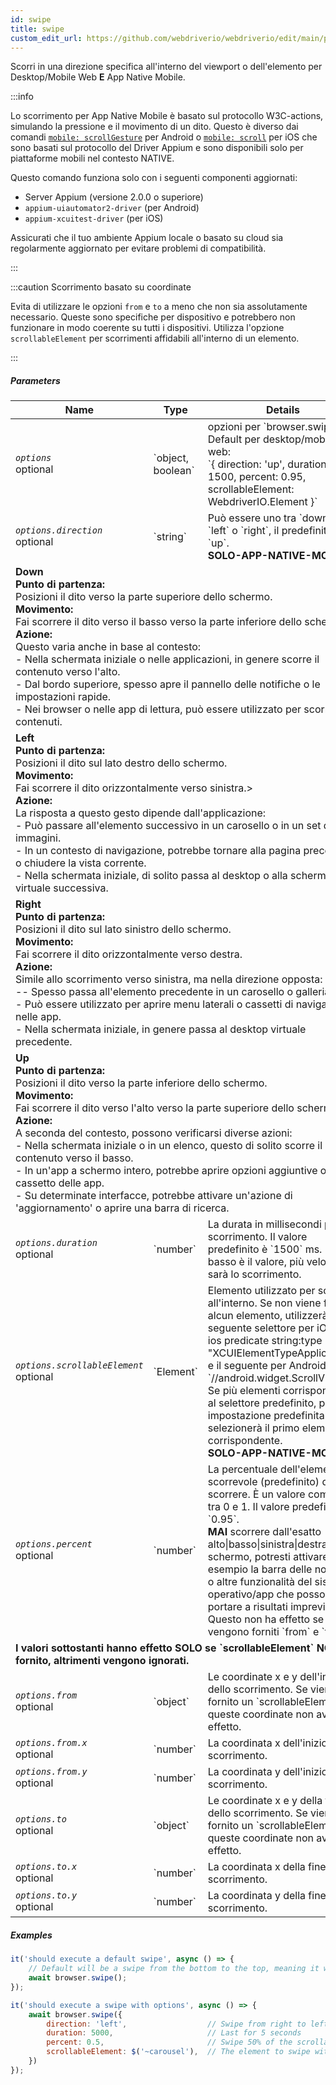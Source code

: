 ```yaml
---
id: swipe
title: swipe
custom_edit_url: https://github.com/webdriverio/webdriverio/edit/main/packages/webdriverio/src/commands/mobile/swipe.ts
---
```


Scorri in una direzione specifica all'interno del viewport o dell'elemento per Desktop/Mobile Web <strong>E</strong> App Native Mobile.

:::info

Lo scorrimento per App Native Mobile è basato sul protocollo W3C-actions, simulando la pressione e il movimento di un dito.
Questo è diverso dai comandi [`mobile: scrollGesture`](https://github.com/appium/appium-uiautomator2-driver/blob/master/docs/android-mobile-gestures.md#mobile-scrollgesture) per Android
o [`mobile: scroll`](https://appium.github.io/appium-xcuitest-driver/latest/reference/execute-methods/#mobile-scroll) per iOS che sono basati sul protocollo del Driver Appium e sono
disponibili solo per piattaforme mobili nel contesto NATIVE.

Questo comando funziona solo con i seguenti componenti aggiornati:
 - Server Appium (versione 2.0.0 o superiore)
 - `appium-uiautomator2-driver` (per Android)
 - `appium-xcuitest-driver` (per iOS)

Assicurati che il tuo ambiente Appium locale o basato su cloud sia regolarmente aggiornato per evitare problemi di compatibilità.

:::

:::caution Scorrimento basato su coordinate

Evita di utilizzare le opzioni `from` e `to` a meno che non sia assolutamente necessario. Queste sono specifiche per dispositivo e potrebbero non funzionare in modo coerente su tutti i dispositivi.
Utilizza l'opzione `scrollableElement` per scorrimenti affidabili all'interno di un elemento.

:::

##### Parameters

<table>
  <thead>
    <tr>
      <th>Name</th><th>Type</th><th>Details</th>
    </tr>
  </thead>
  <tbody>
    <tr>
      <td><code><var>options</var></code><br /><span className="label labelWarning">optional</span></td>
      <td>`object, boolean`</td>
      <td>opzioni per `browser.swipe()`. Default per desktop/mobile web: <br/> `{ direction: 'up', duration: 1500, percent: 0.95, scrollableElement: WebdriverIO.Element }`</td>
    </tr>
    <tr>
      <td><code><var>options.direction</var></code><br /><span className="label labelWarning">optional</span></td>
      <td>`string`</td>
      <td>Può essere uno tra `down`, `up`, `left` o `right`, il predefinito è `up`. <br /><strong>SOLO-APP-NATIVE-MOBILE</strong></td>
    </tr>
    <tr>
                      <td colspan="3"><strong>Down</strong><br /><strong>Punto di partenza:</strong><br/>Posizioni il dito verso la parte superiore dello schermo.<br/><strong>Movimento:</strong><br/>Fai scorrere il dito verso il basso verso la parte inferiore dello schermo.<br/><strong>Azione:</strong><br/>Questo varia anche in base al contesto:<br />- Nella schermata iniziale o nelle applicazioni, in genere scorre il contenuto verso l'alto.<br />- Dal bordo superiore, spesso apre il pannello delle notifiche o le impostazioni rapide.<br />- Nei browser o nelle app di lettura, può essere utilizzato per scorrere i contenuti.</td>
            </tr>
    <tr>
                      <td colspan="3"><strong>Left</strong><br /><strong>Punto di partenza:</strong><br/>Posizioni il dito sul lato destro dello schermo.<br/><strong>Movimento:</strong><br/>Fai scorrere il dito orizzontalmente verso sinistra.><br/><strong>Azione:</strong><br/>La risposta a questo gesto dipende dall'applicazione:<br />- Può passare all'elemento successivo in un carosello o in un set di immagini.<br />- In un contesto di navigazione, potrebbe tornare alla pagina precedente o chiudere la vista corrente.<br />- Nella schermata iniziale, di solito passa al desktop o alla schermata virtuale successiva.</td>
            </tr>
    <tr>
                      <td colspan="3"><strong>Right</strong><br /><strong>Punto di partenza:</strong><br/>Posizioni il dito sul lato sinistro dello schermo.<br/><strong>Movimento:</strong><br/>Fai scorrere il dito orizzontalmente verso destra.<br/><strong>Azione:</strong><br/>Simile allo scorrimento verso sinistra, ma nella direzione opposta:<br />-- Spesso passa all'elemento precedente in un carosello o galleria.<br />- Può essere utilizzato per aprire menu laterali o cassetti di navigazione nelle app.<br />- Nella schermata iniziale, in genere passa al desktop virtuale precedente.</td>
            </tr>
    <tr>
                      <td colspan="3"><strong>Up</strong><br /><strong>Punto di partenza:</strong><br/>Posizioni il dito verso la parte inferiore dello schermo.<br/><strong>Movimento:</strong><br/>Fai scorrere il dito verso l'alto verso la parte superiore dello schermo.><br/><strong>Azione:</strong><br/>A seconda del contesto, possono verificarsi diverse azioni:<br />- Nella schermata iniziale o in un elenco, questo di solito scorre il contenuto verso il basso.<br />- In un'app a schermo intero, potrebbe aprire opzioni aggiuntive o il cassetto delle app.<br />- Su determinate interfacce, potrebbe attivare un'azione di 'aggiornamento' o aprire una barra di ricerca.</td>
            </tr>
    <tr>
      <td><code><var>options.duration</var></code><br /><span className="label labelWarning">optional</span></td>
      <td>`number`</td>
      <td>La durata in millisecondi per lo scorrimento. Il valore predefinito è `1500` ms. Più basso è il valore, più veloce sarà lo scorrimento.</td>
    </tr>
    <tr>
      <td><code><var>options.scrollableElement</var></code><br /><span className="label labelWarning">optional</span></td>
      <td>`Element`</td>
      <td>Elemento utilizzato per scorrere all'interno. Se non viene fornito alcun elemento, utilizzerà il seguente selettore per iOS `-ios predicate string:type == "XCUIElementTypeApplication"` e il seguente per Android `//android.widget.ScrollView'`. Se più elementi corrispondono al selettore predefinito, per impostazione predefinita selezionerà il primo elemento corrispondente. <br /> <strong>SOLO-APP-NATIVE-MOBILE</strong></td>
    </tr>
    <tr>
      <td><code><var>options.percent</var></code><br /><span className="label labelWarning">optional</span></td>
      <td>`number`</td>
      <td>La percentuale dell'elemento scorrevole (predefinito) da scorrere. È un valore compreso tra 0 e 1. Il valore predefinito è `0.95`.<br /><strong>MAI</strong> scorrere dall'esatto alto|basso|sinistra|destra dello schermo, potresti attivare ad esempio la barra delle notifiche o altre funzionalità del sistema operativo/app che possono portare a risultati imprevisti.<br />Questo non ha effetto se vengono forniti `from` e `to`.</td>
    </tr>
    <tr>
              <td colspan="3"><strong>I valori sottostanti hanno effetto <strong>SOLO</strong> se `scrollableElement` <strong>NON</strong> è fornito, altrimenti vengono ignorati.</strong></td>
            </tr>
    <tr>
      <td><code><var>options.from</var></code><br /><span className="label labelWarning">optional</span></td>
      <td>`object`</td>
      <td>Le coordinate x e y dell'inizio dello scorrimento. Se viene fornito un `scrollableElement`, queste coordinate non avranno effetto.</td>
    </tr>
    <tr>
      <td><code><var>options.from.x</var></code><br /><span className="label labelWarning">optional</span></td>
      <td>`number`</td>
      <td>La coordinata x dell'inizio dello scorrimento.</td>
    </tr>
    <tr>
      <td><code><var>options.from.y</var></code><br /><span className="label labelWarning">optional</span></td>
      <td>`number`</td>
      <td>La coordinata y dell'inizio dello scorrimento.</td>
    </tr>
    <tr>
      <td><code><var>options.to</var></code><br /><span className="label labelWarning">optional</span></td>
      <td>`object`</td>
      <td>Le coordinate x e y della fine dello scorrimento. Se viene fornito un `scrollableElement`, queste coordinate non avranno effetto.</td>
    </tr>
    <tr>
      <td><code><var>options.to.x</var></code><br /><span className="label labelWarning">optional</span></td>
      <td>`number`</td>
      <td>La coordinata x della fine dello scorrimento.</td>
    </tr>
    <tr>
      <td><code><var>options.to.y</var></code><br /><span className="label labelWarning">optional</span></td>
      <td>`number`</td>
      <td>La coordinata y della fine dello scorrimento.</td>
    </tr>
  </tbody>
</table>

##### Examples

```js title="swipe.js"
it('should execute a default swipe', async () => {
    // Default will be a swipe from the bottom to the top, meaning it will swipe UP
    await browser.swipe();
});

```

```js title="swipe.with.options.js"
it('should execute a swipe with options', async () => {
    await browser.swipe({
        direction: 'left',                  // Swipe from right to left
        duration: 5000,                     // Last for 5 seconds
        percent: 0.5,                       // Swipe 50% of the scrollableElement
        scrollableElement: $('~carousel'),  // The element to swipe within
    })
});
```